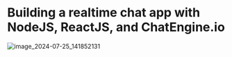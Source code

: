 # Building a realtime chat app with NodeJS, ReactJS, and ChatEngine.io

![image_2024-07-25_141852131](https://github.com/user-attachments/assets/652a57f7-bb43-4c7e-bc3b-f5be42c02150)
